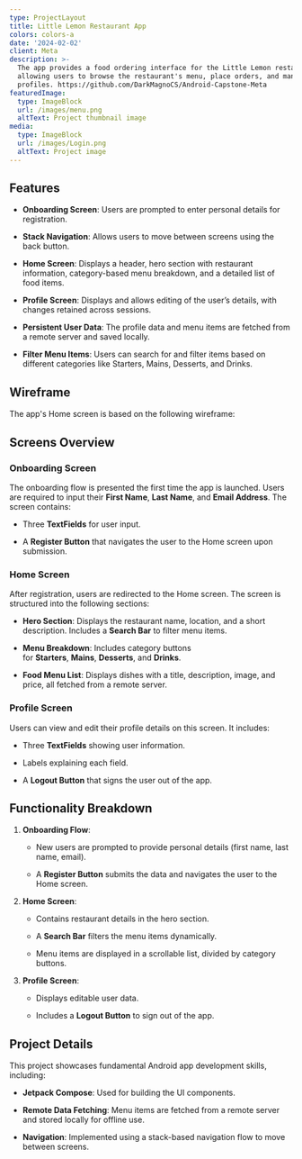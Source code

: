 ```yaml
---
type: ProjectLayout
title: Little Lemon Restaurant App
colors: colors-a
date: '2024-02-02'
client: Meta
description: >-
  The app provides a food ordering interface for the Little Lemon restaurant,
  allowing users to browse the restaurant's menu, place orders, and manage their
  profiles. https://github.com/DarkMagnoCS/Android-Capstone-Meta
featuredImage:
  type: ImageBlock
  url: /images/menu.png
  altText: Project thumbnail image
media:
  type: ImageBlock
  url: /images/Login.png
  altText: Project image
---
```

## Features



*   **Onboarding Screen**: Users are prompted to enter personal details for registration.

*   **Stack Navigation**: Allows users to move between screens using the back button.

*   **Home Screen**: Displays a header, hero section with restaurant information, category-based menu breakdown, and a detailed list of food items.

*   **Profile Screen**: Displays and allows editing of the user’s details, with changes retained across sessions.

*   **Persistent User Data**: The profile data and menu items are fetched from a remote server and saved locally.

*   **Filter Menu Items**: Users can search for and filter items based on different categories like Starters, Mains, Desserts, and Drinks.

## Wireframe



The app's Home screen is based on the following wireframe:



## Screens Overview



### Onboarding Screen



The onboarding flow is presented the first time the app is launched. Users are required to input their **First Name**, **Last Name**, and **Email Address**. The screen contains:

*   Three **TextFields** for user input.

*   A **Register Button** that navigates the user to the Home screen upon submission.

### Home Screen



After registration, users are redirected to the Home screen. The screen is structured into the following sections:

*   **Hero Section**: Displays the restaurant name, location, and a short description. Includes a **Search Bar** to filter menu items.

*   **Menu Breakdown**: Includes category buttons for **Starters**, **Mains**, **Desserts**, and **Drinks**.

*   **Food Menu List**: Displays dishes with a title, description, image, and price, all fetched from a remote server.

### Profile Screen



Users can view and edit their profile details on this screen. It includes:

*   Three **TextFields** showing user information.

*   Labels explaining each field.

*   A **Logout Button** that signs the user out of the app.

## Functionality Breakdown



1.  **Onboarding Flow**:

    *   New users are prompted to provide personal details (first name, last name, email).

    *   A **Register Button** submits the data and navigates the user to the Home screen.

2.  **Home Screen**:

    *   Contains restaurant details in the hero section.

    *   A **Search Bar** filters the menu items dynamically.

    *   Menu items are displayed in a scrollable list, divided by category buttons.

3.  **Profile Screen**:

    *   Displays editable user data.

    *   Includes a **Logout Button** to sign out of the app.

## Project Details



This project showcases fundamental Android app development skills, including:

*   **Jetpack Compose**: Used for building the UI components.

*   **Remote Data Fetching**: Menu items are fetched from a remote server and stored locally for offline use.

*   **Navigation**: Implemented using a stack-based navigation flow to move between screens.



